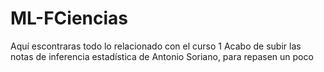 # ML-FCiencias
Aquí escontraras todo lo relacionado con el curso
1 Acabo de subir las notas de inferencia estadística de Antonio Soriano, para repasen un poco

